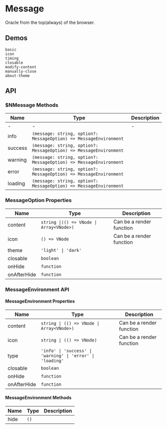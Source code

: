 # Message
Oracle from the top(always) of the browser.
## Demos
```demo
basic
icon
timing
closable
modify-content
manually-close
about-theme
```
## API
### $NMessage Methods
|Name|Type|Description|
|-|-|-|
|-|-|-|
|info|`(message: string, option?: MessageOption) => MessageEnvironment`||
|success|`(message: string, option?: MessageOption) => MessageEnvironment`||
|warning|`(message: string, option?: MessageOption) => MessageEnvironment`||
|error|`(message: string, option?: MessageOption) => MessageEnvironment`||
|loading|`(message: string, option?: MessageOption) => MessageEnvironment`||

### MessageOption Properties
|Name|Type|Description|
|-|-|-|
|content|`string \|(() => VNode \| Array<VNode>)`|Can be a render function|
|icon|`() => VNode`|Can be a render function|
|theme|`'light' \| 'dark'`||
|closable|`boolean`||
|onHide|`function`||
|onAfterHide|`function`||

### MessageEnvironment API
#### MessageEnvironment Properties
|Name|Type|Description|
|-|-|-|
|content|`string \| (() => VNode \| Array<VNode>)`|Can be a render function|
|icon|`string \| (() => VNode)`|Can be a render function|
|type|`'info' \| 'success' \| 'warning' \| 'error' \| 'loading'`||
|closable|`boolean`||
|onHide|`function`||
|onAfterHide|`function`||

#### MessageEnvironment Methods
|Name|Type|Description|
|-|-|-|
|hide|`()`||
